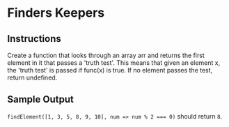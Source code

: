 # Finders Keepers

## Instructions 

Create a function that looks through an array arr and returns the first element in it that passes a 'truth test'. This means that given an element x, the 'truth test' is passed if func(x) is true. If no element passes the test, return undefined.

## Sample Output

`findElement([1, 3, 5, 8, 9, 10], num => num % 2 === 0)` should return `8`.
